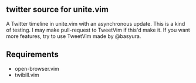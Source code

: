 ## twitter source for unite.vim

A Twitter timeline in unite.vim with an asynchronous update. This is a kind of testing. I may make pull-request to TweetVim if this'd make it.
If you want more features, try to use TweetVim made by @basyura.

## Requirements

- open-browser.vim
- twibill.vim
